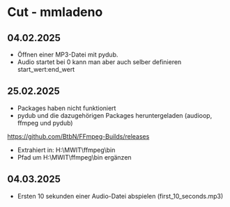 # Cut - mmladeno
## 04.02.2025
* Öffnen einer MP3-Datei mit pydub.
* Audio startet bei 0 kann man aber auch selber definieren start_wert:end_wert


## 25.02.2025
* Packages haben nicht funktioniert
* pydub und die dazugehörigen Packages heruntergeladen (audioop, ffmpeg und pydub)

https://github.com/BtbN/FFmpeg-Builds/releases
* Extrahiert in: H:\MWIT\ffmpeg\bin 
* Pfad um H:\MWIT\ffmpeg\bin ergänzen

## 04.03.2025
* Ersten 10 sekunden einer Audio-Datei abspielen (first_10_seconds.mp3)